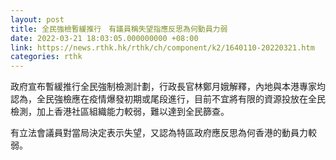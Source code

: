```yaml
---
layout: post
title: 全民強檢暫緩推行　有議員稱失望指應反思為何動員力弱
date: 2022-03-21 18:03:05.000000000 +08:00
link: https://news.rthk.hk/rthk/ch/component/k2/1640110-20220321.htm
categories: rthk
---
```


政府宣布暫緩推行全民強制檢測計劃，行政長官林鄭月娥解釋，內地與本港專家均認為，全民強檢應在疫情爆發初期或尾段進行，目前不宜將有限的資源投放在全民檢測，加上香港社區組織能力較弱，難以達到全民篩查。

有立法會議員對當局決定表示失望，又認為特區政府應反思為何香港的動員力較弱。
